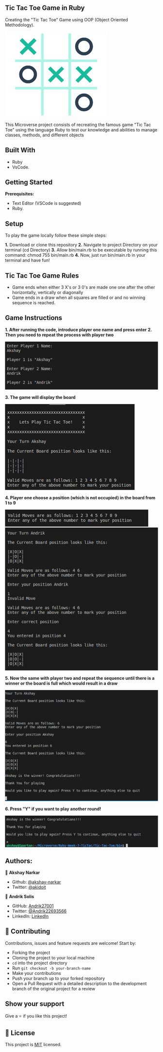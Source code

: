 ## Tic Tac Toe Game in Ruby

Creating the "Tic Tac Toe" Game using OOP (Object Oriented Methodology).

![screenshot](./screenshots/tictactoe.png)

This Microverse project consists of recreating the famous game "Tic Tac Toe" using the language Ruby to test our knowledge and abilities to manage classes, methods, and different objects


## Built With

- Ruby
- VsCode.


## Getting Started

  **Prerequisites:**

- Text Editor (VSCode is suggested)
- Ruby.


## Setup

To play the game locally follow these simple steps:

**1.** Download or clone this repository
**2.** Navigate to project Directory on your terminal (cd Directory)
**3.** Allow bin/main.rb to be executable by running this command: chmod 755 bin/main.rb
**4.** Now, just run bin/main.rb in your terminal and have fun!


## Tic Tac Toe Game Rules

- Game ends when either 3 X's or 3 0's are made one one after the other horizontally, vertically or diagonally
- Game ends in a draw when all squares are filled or and no winning sequence is reached.


## Game Instructions

**1. After running the code, introduce player one name and press enter**
**2. Then you need to repeat the process with player two**

  ![screenshot](./screenshots/playernames.png)

**3. The game will display the board**

  ![screenshot](./screenshots/Board.png)

**4. Player one choose a position (which is not occupied) in the board from 1 to 9**

  ![screenshot](./screenshots/validmoves.png)
  ![screenshot](./screenshots/invalid.png)

**5. Now the same with player two and repeat the sequence until there is a winner or the board is full which would result in a draw**

  ![screenshot](./screenshots/winner.png)

**6. Press "Y" if you want to play another round!**

  ![screenshot](./screenshots/playagain.png)

<!-- ## Assignment Link

[Assignment]  -->

## Authors:

👤 **Akshay Narkar**

- Github: [@akshay-narkar](https://github.com/akshay-narkar)
- Twitter: [@akidoit](https://twitter.com/akidoit)

👤 **Andrik Solis**

- GitHub: [Andrik27001](https://github.com/Andrik27001)
- Twitter: [@Andrik22693566](https://twitter.com/Andrik22693566)
- LinkedIn: [LinkedIn](https://www.linkedin.com/in/andrik-solis-paniagua-a0ab251b5/)

## 🤝 Contributing

Contributions, issues and feature requests are welcome! Start by:

- Forking the project
- Cloning the project to your local machine
- `cd` into the project directory
- Run `git checkout -b your-branch-name`
- Make your contributions
- Push your branch up to your forked repository
- Open a Pull Request with a detailed description to the development branch of the original project for a review

## Show your support

Give a :star: if you like this project!

## 📝 License

This project is [MIT](https://opensource.org/licenses/MIT) licensed.